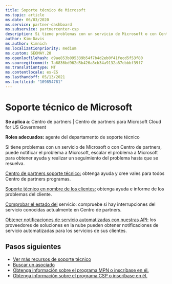 ```yaml
---
title: Soporte técnico de Microsoft
ms.topic: article
ms.date: 06/03/2020
ms.service: partner-dashboard
ms.subservice: partnercenter-csp
description: Si tiene problemas con un servicio de Microsoft o con Centro de partners, puede escalar a Microsoft para obtener ayuda y realizar un seguimiento del problema hasta que se resuelva.
author: Kim-Davis
ms.author: kimnich
ms.localizationpriority: medium
ms.custom: SEOMAY.20
ms.openlocfilehash: d9ae853b095339b54f7b4d2eb0f41fecd5f53f80
ms.sourcegitcommit: 7a6836bd962d5b426a8cb34a9132a87cbbbf39f7
ms.translationtype: MT
ms.contentlocale: es-ES
ms.lasthandoff: 05/13/2021
ms.locfileid: "109854781"
---
```

# <a name="support-from-microsoft"></a>Soporte técnico de Microsoft

**Se aplica a**: Centro de partners | Centro de partners para Microsoft Cloud for US Government

**Roles adecuados:** agente del departamento de soporte técnico

Si tiene problemas con un servicio de Microsoft o con Centro de partners, puede notificar el problema a Microsoft, escalar el problema a Microsoft para obtener ayuda y realizar un seguimiento del problema hasta que se resuelva.

[Centro de partners soporte técnico:](report-problems-with-partner-center.md) obtenga ayuda y cree vales para todos Centro de partners programas.

[Soporte técnico en nombre de los clientes:](report-problems-on-behalf-of-a-customer.md) obtenga ayuda e informe de los problemas del cliente.

[Comprobar el estado del](check-service-health.md) servicio: compruebe si hay interrupciones del servicio conocidas actualmente en Centro de partners.

[Obtener notificaciones de servicio automatizadas con nuestras API:](get-automated-service-notifications-with-our-apis.md) los proveedores de soluciones en la nube pueden obtener notificaciones de servicio automatizadas para los servicios de sus clientes.

## <a name="next-steps"></a>Pasos siguientes

- [Ver más recursos de soporte técnico](https://partner.microsoft.com/support/?stage=1)
- [Buscar un asociado](find-a-partner.md)
- [Obtenga información sobre el programa MPN o inscríbase en él.](https://partner.microsoft.com/membership)
- [Obtenga información sobre el programa CSP o inscríbase en él.](https://partner.microsoft.com/membership/cloud-solution-provider)

